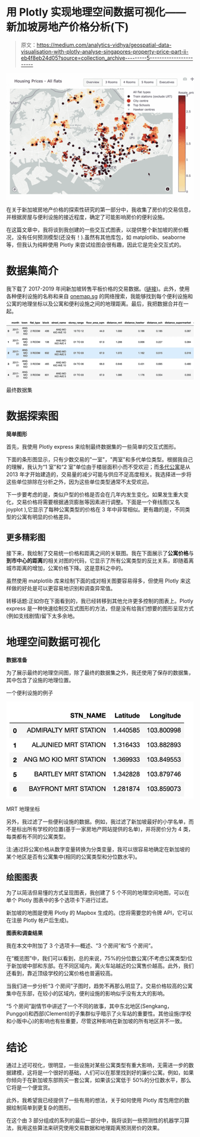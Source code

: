 # 用 Plotly 实现地理空间数据可视化——新加坡房地产价格分析(下)

> 原文：<https://medium.com/analytics-vidhya/geospatial-data-visualisation-with-plotly-analyse-singapores-property-price-part-ii-eb4f8eb24d05?source=collection_archive---------5----------------------->

![](img/da192300b27c270ae77955e85f26a604.png)

在关于新加坡房地产价格的探索性研究的第一部分中，我收集了房价的交易信息，并根据房屋与便利设施的接近程度，确定了可能影响房价的便利设施。

在这篇文章中，我将谈到我创建的一些交互式图表，以提供整个新加坡的房价概况，没有任何预测模型(还没有！).虽然有其他库包，如 matplotlib、seaborne 等，但我认为纯粹使用 Plotly 来尝试绘图会很有趣，因此它是完全交互式的。

# 数据集简介

我下载了 2017-2019 年间新加坡转售平板价格的交易数据。([链接](https://data.gov.sg/dataset/resale-flat-prices))。此外，使用各种便利设施的名称和来自 [onemap.sg](https://www.onemap.sg/home/) 的网络搜索，我能够找到每个便利设施和公寓的地理坐标以及公寓和便利设施之间的地理距离。最后，我把数据合并在一起。

![](img/3b0f812ccb880ba277a67d4fdf68694d.png)

最终数据集

# **数据探索图**

**简单图形**

首先，我使用 Plotly express 来绘制最终数据集的一些简单的交互式图形。

下面的条形图显示，只有少数交易的"一室"，"两室"和多代单位类型。根据我自己的理解，我认为“1 室”和“2 室”单位由于楼层面积小而不受欢迎；而[多代公寓](https://www.straitstimes.com/singapore/housing/larger-3gen-hdb-flats-for-multi-generation-families-popular-with-8-in-10-units)是从 2013 年才开始建造的，交易量的减少可能与供应不足高度相关。我选择进一步将这些单位排除在分析之外，因为这些单位类型通常不太受欢迎。

下一步要考虑的是，类似户型的价格是否会在几年内发生变化。如果发生重大变化，交易价格将需要根据通货膨胀等因素进行调整。下面是一个脊线图(又名 joyplot ),它显示了每种公寓类型的价格在 3 年中非常相似。更有趣的是，不同类型的公寓有明显的价格差异。

## **更多精彩图**

接下来，我绘制了交易统一价格和距离之间的关联图。我在下面展示了**公寓价格**与**到市中心的距离**的相关对图的代码，它显示了所有公寓类型的反比关系，即随着离城市距离的增加，公寓价格下降。这是意料之中的。

虽然使用 matplotlib 库来绘制下面的成对相关图要容易得多，但使用 Plotly 来这样做的好处是可以更容易地识别和调查异常值。

转移话题:正如你在下面看到的，我已经转移到其他允许更多控制的图表上。Plotly express 是一种快速绘制交互式图形的方法，但是没有给我们想要的图形呈现方式(例如支线剧情)留下太多余地。

# **地理空间数据可视化**

**数据准备**

为了展示最终的地理空间图，除了最终的数据集之外，我还使用了保存的数据集，其中包含了设施的地理位置。

一个便利设施的例子

![](img/c0cea659fa1b976ea0c542d9e6d574fa.png)

MRT 地理坐标

另外，我过滤了一些便利设施的数据。例如，我过滤了新加坡最好的小学名单，而不是标出所有学校的位置(基于一家房地产网站提供的名单)，并将房价分为 4 类，每类都有不同的公寓类型。

注:通过将公寓价格从数字变量转换为分类变量，我可以很容易地确定在新加坡的某个地区是否有公寓集中(相同的公寓类型和分位数水平)。

## 绘图图表

为了以简洁但易懂的方式呈现图表，我创建了 5 个不同的地理空间地图，可以在单个 Plotly 图表中的多个选项卡下进行过滤。

新加坡的地图是使用 Plotly 的 Mapbox 生成的。(您将需要您的令牌 API，它可以在注册 Plotly 帐户后生成)。

**图表和调查结果**

我在本文中附加了 3 个选项卡—概述、“3 个房间”和“5 个房间”。

在“概览图”中，我们可以看到，总的来说，75%的分位数公寓(不考虑公寓类型)位于新加坡中部和东部。在不同区域内，离火车站越近的公寓售价越高。此外，我们还看到，靠近顶级学校的公寓价格也普遍较高。

当我们进一步分析“3 个房间”子图时，趋势不再那么明显了。交易价格较高的公寓集中在东部，在较小的区域内，便利设施的影响似乎没有太大的影响。

“5 个房间”副情节中讲述了一个不同的故事，其中东北地区(Sengkang，Punggol)和西部(Clementi)的子集群似乎暗示了火车站的重要性。其他设施(学校和小贩中心)的影响也有些重要，尽管这种影响在新加坡的所有地区并不一致。

# **结论**

通过上述可视化，很明显，一些设施对某些公寓类型有重大影响，无需进一步的数据建模，这将是一个很好的基础，人们可以在那里找到好的廉价公寓。例如，如果你倾向于在新加坡东部购买一套公寓，如果该公寓低于 50%的分位数水平，那么它将是一个便宜货。

此外，我希望我已经提供了一些有用的想法，关于如何使用 Plotly 库包用您的数据绘制简单到更复杂的图形。

在这个由 3 部分组成的系列的最后一部分中，我将谈到一些预测性的机器学习算法，我用这些算法来研究使用交易数据和地理距离预测房价的效果。